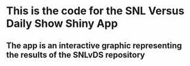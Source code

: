 # This is the code for the SNL Versus Daily Show Shiny App
## The app is an interactive graphic representing the results of the SNLvDS repository
